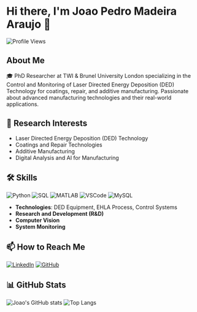 # Hi there, I'm Joao Pedro Madeira Araujo 👋

![Profile Views](https://komarev.com/ghpvc/?username=Jotamadeira&color=blue)

## About Me
🎓 PhD Researcher at TWI & Brunel University London specializing in the Control and Monitoring of Laser Directed Energy Deposition (DED) Technology for coatings, repair, and additive manufacturing. Passionate about advanced manufacturing technologies and their real-world applications.

## 🔬 Research Interests
- Laser Directed Energy Deposition (DED) Technology
- Coatings and Repair Technologies
- Additive Manufacturing
- Digital Analysis and AI for Manufacturing

## 🛠️ Skills
![Python](https://img.shields.io/badge/Python-FFD43B?style=flat&logo=python&logoColor=blue)
![SQL](https://img.shields.io/badge/SQL-4479A1?style=flat&logo=postgresql&logoColor=white)
![MATLAB](https://img.shields.io/badge/MATLAB-0076A8?style=flat&logo=mathworks&logoColor=white)
![VSCode](https://img.shields.io/badge/VSCode-007ACC?style=flat&logo=visual-studio-code&logoColor=white)
![MySQL](https://img.shields.io/badge/MySQL-4479A1?style=flat&logo=mysql&logoColor=white)
- **Technologies**: DED Equipment, EHLA Process, Control Systems
- **Research and Development (R&D)**
- **Computer Vision**
- **System Monitoring**

## 📫 How to Reach Me
[![LinkedIn](https://img.shields.io/badge/LinkedIn-0077B5?style=flat&logo=linkedin&logoColor=white)](https://www.linkedin.com/in/joão-pedro-madeira-araujo-a503171b1)
[![GitHub](https://img.shields.io/badge/GitHub-181717?style=flat&logo=github&logoColor=white)](https://github.com/Jotamadeira)

## 📊 GitHub Stats
![Joao's GitHub stats](https://github-readme-stats.vercel.app/api?username=Jotamadeira&show_icons=true&theme=radical)
![Top Langs](https://github-readme-stats.vercel.app/api/top-langs/?username=Jotamadeira&layout=compact&theme=radical)
